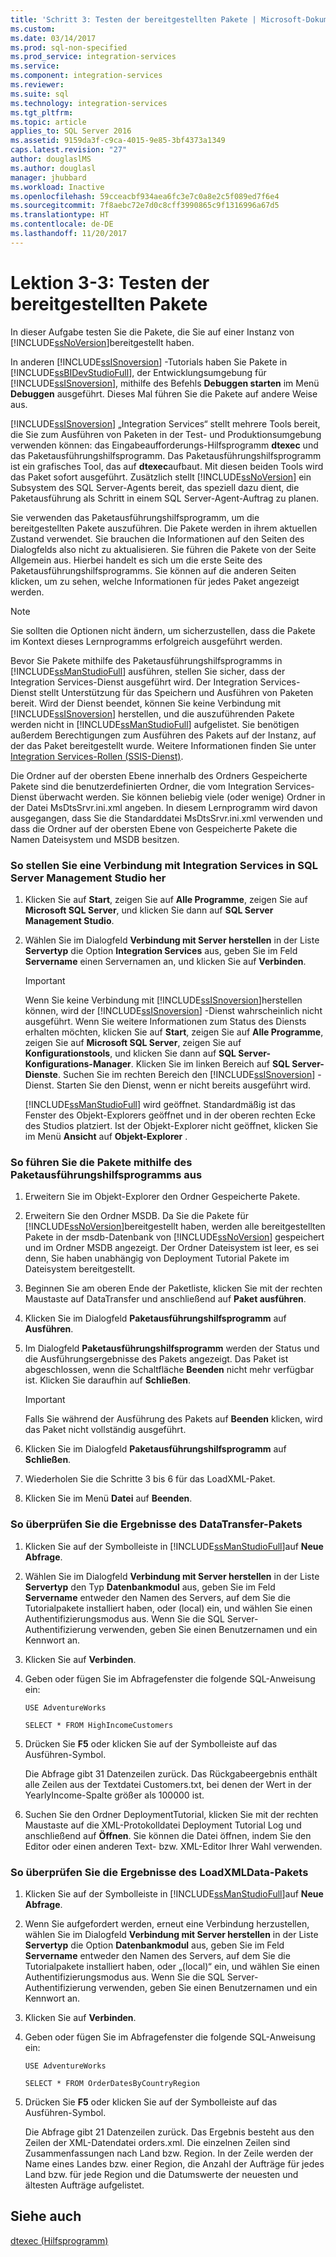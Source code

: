 ```yaml
---
title: 'Schritt 3: Testen der bereitgestellten Pakete | Microsoft-Dokumentation'
ms.custom: 
ms.date: 03/14/2017
ms.prod: sql-non-specified
ms.prod_service: integration-services
ms.service: 
ms.component: integration-services
ms.reviewer: 
ms.suite: sql
ms.technology: integration-services
ms.tgt_pltfrm: 
ms.topic: article
applies_to: SQL Server 2016
ms.assetid: 9159da3f-c9ca-4015-9e85-3bf4373a1349
caps.latest.revision: "27"
author: douglaslMS
ms.author: douglasl
manager: jhubbard
ms.workload: Inactive
ms.openlocfilehash: 59cceacbf934aea6fc3e7c0a8e2c5f089ed7f6e4
ms.sourcegitcommit: 7f8aebc72e7d0c8cff3990865c9f1316996a67d5
ms.translationtype: HT
ms.contentlocale: de-DE
ms.lasthandoff: 11/20/2017
---
```

# <a name="lesson-3-3---testing-the-deployed-packages"></a>Lektion 3-3: Testen der bereitgestellten Pakete
In dieser Aufgabe testen Sie die Pakete, die Sie auf einer Instanz von [!INCLUDE[ssNoVersion](../includes/ssnoversion-md.md)]bereitgestellt haben.  
  
In anderen [!INCLUDE[ssISnoversion](../includes/ssisnoversion-md.md)] -Tutorials haben Sie Pakete in [!INCLUDE[ssBIDevStudioFull](../includes/ssbidevstudiofull-md.md)], der Entwicklungsumgebung für [!INCLUDE[ssISnoversion](../includes/ssisnoversion-md.md)], mithilfe des Befehls **Debuggen starten** im Menü **Debuggen** ausgeführt. Dieses Mal führen Sie die Pakete auf andere Weise aus.  
  
[!INCLUDE[ssISnoversion](../includes/ssisnoversion-md.md)] „Integration Services“ stellt mehrere Tools bereit, die Sie zum Ausführen von Paketen in der Test- und Produktionsumgebung verwenden können: das Eingabeaufforderungs-Hilfsprogramm **dtexec** und das Paketausführungshilfsprogramm. Das Paketausführungshilfsprogramm ist ein grafisches Tool, das auf **dtexec**aufbaut. Mit diesen beiden Tools wird das Paket sofort ausgeführt. Zusätzlich stellt [!INCLUDE[ssNoVersion](../includes/ssnoversion-md.md)] ein Subsystem des SQL Server-Agents bereit, das speziell dazu dient, die Paketausführung als Schritt in einem SQL Server-Agent-Auftrag zu planen.  
  
Sie verwenden das Paketausführungshilfsprogramm, um die bereitgestellten Pakete auszuführen. Die Pakete werden in ihrem aktuellen Zustand verwendet. Sie brauchen die Informationen auf den Seiten des Dialogfelds also nicht zu aktualisieren. Sie führen die Pakete von der Seite Allgemein aus. Hierbei handelt es sich um die erste Seite des Paketausführungshilfsprogramms. Sie können auf die anderen Seiten klicken, um zu sehen, welche Informationen für jedes Paket angezeigt werden.  
  
> [!NOTE]  
> Sie sollten die Optionen nicht ändern, um sicherzustellen, dass die Pakete im Kontext dieses Lernprogramms erfolgreich ausgeführt werden.  
  
Bevor Sie Pakete mithilfe des Paketausführungshilfsprogramms in [!INCLUDE[ssManStudioFull](../includes/ssmanstudiofull-md.md)] ausführen, stellen Sie sicher, dass der Integration Services-Dienst ausgeführt wird. Der Integration Services-Dienst stellt Unterstützung für das Speichern und Ausführen von Paketen bereit. Wird der Dienst beendet, können Sie keine Verbindung mit [!INCLUDE[ssISnoversion](../includes/ssisnoversion-md.md)] herstellen, und die auszuführenden Pakete werden nicht in [!INCLUDE[ssManStudioFull](../includes/ssmanstudiofull-md.md)] aufgelistet. Sie benötigen außerdem Berechtigungen zum Ausführen des Pakets auf der Instanz, auf der das Paket bereitgestellt wurde. Weitere Informationen finden Sie unter [Integration Services-Rollen &#40;SSIS-Dienst&#41;](../integration-services/security/integration-services-roles-ssis-service.md).  
  
Die Ordner auf der obersten Ebene innerhalb des Ordners Gespeicherte Pakete sind die benutzerdefinierten Ordner, die vom Integration Services-Dienst überwacht werden. Sie können beliebig viele (oder wenige) Ordner in der Datei MsDtsSrvr.ini.xml angeben. In diesem Lernprogramm wird davon ausgegangen, dass Sie die Standarddatei MsDtsSrvr.ini.xml verwenden und dass die Ordner auf der obersten Ebene von Gespeicherte Pakete die Namen Dateisystem und MSDB besitzen.  
  
### <a name="to-connect-to-integration-services-in-sql-server-management-studio"></a>So stellen Sie eine Verbindung mit Integration Services in SQL Server Management Studio her  
  
1.  Klicken Sie auf **Start**, zeigen Sie auf **Alle Programme**, zeigen Sie auf **Microsoft SQL Server**, und klicken Sie dann auf **SQL Server Management Studio**.  
  
2.  Wählen Sie im Dialogfeld **Verbindung mit Server herstellen** in der Liste **Servertyp** die Option **Integration Services** aus, geben Sie im Feld **Servername** einen Servernamen an, und klicken Sie auf **Verbinden**.  
  
    > [!IMPORTANT]  
    > Wenn Sie keine Verbindung mit [!INCLUDE[ssISnoversion](../includes/ssisnoversion-md.md)]herstellen können, wird der [!INCLUDE[ssISnoversion](../includes/ssisnoversion-md.md)] -Dienst wahrscheinlich nicht ausgeführt. Wenn Sie weitere Informationen zum Status des Diensts erhalten möchten, klicken Sie auf **Start**, zeigen Sie auf **Alle Programme**, zeigen Sie auf **Microsoft SQL Server**, zeigen Sie auf **Konfigurationstools**, und klicken Sie dann auf **SQL Server-Konfigurations-Manager**. Klicken Sie im linken Bereich auf **SQL Server-Dienste**. Suchen Sie im rechten Bereich den [!INCLUDE[ssISnoversion](../includes/ssisnoversion-md.md)] -Dienst. Starten Sie den Dienst, wenn er nicht bereits ausgeführt wird.  
  
    [!INCLUDE[ssManStudioFull](../includes/ssmanstudiofull-md.md)] wird geöffnet. Standardmäßig ist das Fenster des Objekt-Explorers geöffnet und in der oberen rechten Ecke des Studios platziert. Ist der Objekt-Explorer nicht geöffnet, klicken Sie im Menü **Ansicht** auf **Objekt-Explorer** .  
  
### <a name="to-run-the-packages-using-the-execute-package-utility"></a>So führen Sie die Pakete mithilfe des Paketausführungshilfsprogramms aus  
  
1.  Erweitern Sie im Objekt-Explorer den Ordner Gespeicherte Pakete.  
  
2.  Erweitern Sie den Ordner MSDB. Da Sie die Pakete für [!INCLUDE[ssNoVersion](../includes/ssnoversion-md.md)]bereitgestellt haben, werden alle bereitgestellten Pakete in der msdb-Datenbank von [!INCLUDE[ssNoVersion](../includes/ssnoversion-md.md)] gespeichert und im Ordner MSDB angezeigt. Der Ordner Dateisystem ist leer, es sei denn, Sie haben unabhängig von Deployment Tutorial Pakete im Dateisystem bereitgestellt.  
  
3.  Beginnen Sie am oberen Ende der Paketliste, klicken Sie mit der rechten Maustaste auf DataTransfer und anschließend auf **Paket ausführen**.  
  
4.  Klicken Sie im Dialogfeld **Paketausführungshilfsprogramm** auf **Ausführen**.  
  
5.  Im Dialogfeld **Paketausführungshilfsprogramm** werden der Status und die Ausführungsergebnisse des Pakets angezeigt. Das Paket ist abgeschlossen, wenn die Schaltfläche **Beenden** nicht mehr verfügbar ist. Klicken Sie daraufhin auf **Schließen**.  
  
    > [!IMPORTANT]  
    > Falls Sie während der Ausführung des Pakets auf **Beenden** klicken, wird das Paket nicht vollständig ausgeführt.  
  
6.  Klicken Sie im Dialogfeld **Paketausführungshilfsprogramm** auf **Schließen**.  
  
7.  Wiederholen Sie die Schritte 3 bis 6 für das LoadXML-Paket.  
  
8.  Klicken Sie im Menü **Datei** auf **Beenden**.  
  
### <a name="to-verify-the-results-of-the-datatransfer-package"></a>So überprüfen Sie die Ergebnisse des DataTransfer-Pakets  
  
1.  Klicken Sie auf der Symbolleiste in [!INCLUDE[ssManStudioFull](../includes/ssmanstudiofull-md.md)]auf **Neue Abfrage**.  
  
2.  Wählen Sie im Dialogfeld **Verbindung mit Server herstellen** in der Liste **Servertyp** den Typ **Datenbankmodul** aus, geben Sie im Feld **Servername** entweder den Namen des Servers, auf dem Sie die Tutorialpakete installiert haben, oder (local) ein, und wählen Sie einen Authentifizierungsmodus aus. Wenn Sie die SQL Server-Authentifizierung verwenden, geben Sie einen Benutzernamen und ein Kennwort an.  
  
3.  Klicken Sie auf **Verbinden**.  
  
4.  Geben oder fügen Sie im Abfragefenster die folgende SQL-Anweisung ein:  
  
    `USE AdventureWorks`  
  
    `SELECT * FROM HighIncomeCustomers`  
  
5.  Drücken Sie **F5** oder klicken Sie auf der Symbolleiste auf das Ausführen-Symbol.  
  
    Die Abfrage gibt 31 Datenzeilen zurück. Das Rückgabeergebnis enthält alle Zeilen aus der Textdatei Customers.txt, bei denen der Wert in der YearlyIncome-Spalte größer als 100000 ist.  
  
6.  Suchen Sie den Ordner DeploymentTutorial, klicken Sie mit der rechten Maustaste auf die XML-Protokolldatei Deployment Tutorial Log und anschließend auf **Öffnen**. Sie können die Datei öffnen, indem Sie den Editor oder einen anderen Text- bzw. XML-Editor Ihrer Wahl verwenden.  
  
### <a name="to-verify-the-results-of-the-loadxmldata-package"></a>So überprüfen Sie die Ergebnisse des LoadXMLData-Pakets  
  
1.  Klicken Sie auf der Symbolleiste in [!INCLUDE[ssManStudioFull](../includes/ssmanstudiofull-md.md)]auf **Neue Abfrage**.  
  
2.  Wenn Sie aufgefordert werden, erneut eine Verbindung herzustellen, wählen Sie im Dialogfeld **Verbindung mit Server herstellen** in der Liste **Servertyp** die Option **Datenbankmodul** aus, geben Sie im Feld **Servername** entweder den Namen des Servers, auf dem Sie die Tutorialpakete installiert haben, oder „(local)“ ein, und wählen Sie einen Authentifizierungsmodus aus. Wenn Sie die SQL Server-Authentifizierung verwenden, geben Sie einen Benutzernamen und ein Kennwort an.  
  
3.  Klicken Sie auf **Verbinden**.  
  
4.  Geben oder fügen Sie im Abfragefenster die folgende SQL-Anweisung ein:  
  
    `USE AdventureWorks`  
  
    `SELECT * FROM OrderDatesByCountryRegion`  
  
5.  Drücken Sie **F5** oder klicken Sie auf der Symbolleiste auf das Ausführen-Symbol.  
  
    Die Abfrage gibt 21 Datenzeilen zurück. Das Ergebnis besteht aus den Zeilen der XML-Datendatei orders.xml. Die einzelnen Zeilen sind Zusammenfassungen nach Land bzw. Region. In der Zeile werden der Name eines Landes bzw. einer Region, die Anzahl der Aufträge für jedes Land bzw. für jede Region und die Datumswerte der neuesten und ältesten Aufträge aufgelistet.  
  
## <a name="see-also"></a>Siehe auch  
[dtexec (Hilfsprogramm)](../integration-services/packages/dtexec-utility.md)  
  
  
  
